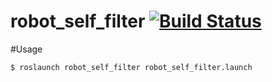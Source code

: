 robot_self_filter [![Build Status](https://travis-ci.com/PR2/robot_self_filter.svg?branch=indigo-devel)](https://travis-ci.org/PR2/robot_self_filter)
=====================================================================================================================================================

#Usage
```
$ roslaunch robot_self_filter robot_self_filter.launch
```
